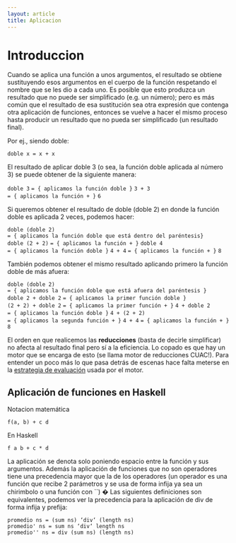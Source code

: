 ```yaml
---
layout: article
title: Aplicacion
---
```


# Introduccion

Cuando se aplica una función a unos argumentos, el resultado se obtiene sustituyendo esos argumentos en el cuerpo de la función respetando el nombre que se les dio a cada uno. Es posible que esto produzca un resultado que no puede ser simplificado (e.g. un número); pero es más común que el resultado de esa sustitución sea otra expresión que contenga otra aplicación de funciones, entonces se vuelve a hacer el mismo proceso hasta producir un resultado que no pueda ser simplificado (un resultado final).

Por ej., siendo doble:

`doble x = x + x`

El resultado de aplicar doble 3 (o sea, la función doble aplicada al número 3) se puede obtener de la siguiente manera:

`doble 3`
`= { aplicamos la función doble }`
`3 + 3`
`= { aplicamos la función + }`
`6`

Si queremos obtener el resultado de doble (doble 2) en donde la función doble es aplicada 2 veces, podemos hacer:

`doble (doble 2)`
`= { aplicamos la función doble que está dentro del paréntesis}`
`doble (2 + 2)`
`= { aplicamos la función + }`
`doble 4`
`= { aplicamos la función doble }`
`4 + 4`
`= { aplicamos la función + }`
`8`

También podemos obtener el mismo resultado aplicando primero la función doble de más afuera:

`doble (doble 2)`
`= { aplicamos la función doble que está afuera del paréntesis }`
`doble 2 + doble 2`
`= { aplicamos la primer función doble }`
`(2 + 2) + doble 2`
`= { aplicamos la primer función + }`
`4 + doble 2`
`= { aplicamos la función doble }`
`4 + (2 + 2)`
`= { aplicamos la segunda función + }`
`4 + 4`
`= { aplicamos la función + }`
`8`

El orden en que realicemos las **reducciones** (basta de decirle simplificar) no afecta al resultado final pero sí a la eficiencia. Lo copado es que hay un motor que se encarga de esto (se llama motor de reducciones CUAC!). Para entender un poco más lo que pasa detrás de escenas hace falta meterse en la [estrategia de evaluación](estrategias-de-evaluacion.md) usada por el motor.

## Aplicación de funciones en Haskell

Notacion matemática

`f(a, b) + c d`

En Haskell

`f a b + c * d`

La aplicación se denota solo poniendo espacio entre la función y sus argumentos. Además la aplicación de funciones que no son operadores tiene una precedencia mayor que la de los operadores (un operador es una función que recibe 2 parámetros y se usa de forma infija ya sea un chirimbolo o una función con \`\`) � Las siguientes definiciones son equivalentes, podemos ver la precedencia para la aplicación de div de forma infija y prefija:

`promedio ns = (sum ns) ‘div‘ (length ns)`
`promedio' ns = sum ns ‘div‘ length ns`
`promedio'' ns = div (sum ns) (length ns)`
